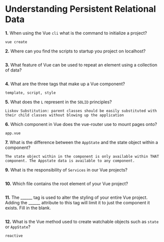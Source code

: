 # Understanding Persistent Relational Data

**1.** When using the Vue `cli` what is the command to initialize a project?
<!-- enter you answer in the space below -->
```
vue create 
```
**2.** Where can you find the scripts to startup you project on localhost?
<!-- enter you answer in the space below -->
```

```
**3.** What feature of Vue can be used to repeat an element using a collection of data?
<!-- enter you answer in the space below -->
```

```
**4.** What are the three tags that make up a Vue component?
<!-- enter you answer in the space below -->
```
template, script, style
```
**5.** What does the `L` represent in the `SOLID` principles?
<!-- enter you answer in the space below -->
```
Liskov Substitution: parent classes should be easily substituted with their child classes without blowing up the application
```
**6.** Which component in Vue does the vue-router use to mount pages onto?
<!-- enter you answer in the space below -->
```
app.vue
```
**7.** What is the difference between the `AppState` and the state object within a component?
<!-- enter you answer in the space below -->
```
The state object within in the component is only available within THAT component. The Appstate data is available to any component.
```
**9.** What is the responsibility of `Services` in our Vue projects?
<!-- enter you answer in the space below -->
```

```
**10.** Which file contains the root element of your Vue project?
<!-- enter you answer in the space below -->
```

```
**11.** The ______ tag is used to alter the styling of your entire Vue project.  Adding the ______ attribute to this tag will limit it to just the component it exists.  Fill in the blank.
<!-- enter you answer in the space below -->
```

```
**12.** What is the Vue method used to create watchable objects such as `state` or `AppState`?
<!-- enter you answer in the space below -->
```
reactive
```
